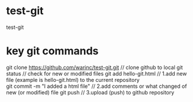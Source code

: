 # test-git
test-git


# key git commands
git clone https://github.com/warinc/test-git.git                  // clone github to local
git status                                                        // check for new or modified files 
git add hello-git.html                                            // 1.add new file (example is hello-git.html) to the current repository          
git commit -m "I added a html file"                               // 2.add comments or what changed of new (or modified) file 
git push                                                          // 3.upload (push) to github repository

